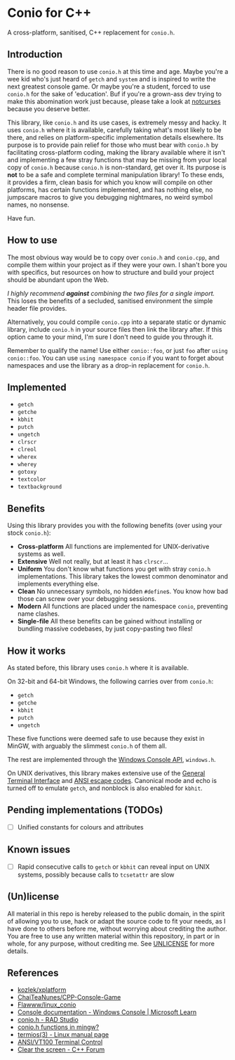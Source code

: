 # Conio for C++

A cross-platform, sanitised, C++ replacement for `conio.h`.

## Introduction

There is no good reason to use `conio.h` at this time and age. Maybe you're a
wee kid who's just heard of `getch` and `system` and is inspired to write the
next greatest console game. Or maybe you're a student, forced to use `conio.h`
for the sake of 'education'. Buf if you're a grown-ass dev trying to make this
abomination work just because, please take a look at
[notcurses](https://github.com/dankamongmen/notcurses) because you deserve
better.

This library, like `conio.h` and its use cases, is extremely messy and hacky.
It uses `conio.h` where it is available, carefully taking what's most likely to
be there, and relies on platform-specific implementation details elsewhere. Its
purpose is to provide pain relief for those who must bear with `conio.h` by
facilitating cross-platform coding, making the library available where it isn't
and implementing a few stray functions that may be missing from your local copy
of `conio.h` because `conio.h` is non-standard, get over it. Its purpose is
**not** to be a safe and complete terminal manipulation library! To these ends,
it provides a firm, clean basis for which you know will compile on other
platforms, has certain functions implemented, and has nothing else, no jumpscare
macros to give you debugging nightmares, no weird symbol names, no nonsense.

Have fun.

## How to use

The most obvious way would be to copy over `conio.h` and `conio.cpp`, and
compile them within your project as if they were your own. I shan't bore you
with specifics, but resources on how to structure and build your project should
be abundant upon the Web.

_I highly recommend **against** combining the two files for a single import._
This loses the benefits of a secluded, sanitised environment the simple header
file provides.

Alternatively, you could compile `conio.cpp` into a separate static or dynamic
library, include `conio.h` in your source files then link the library after. If
this option came to your mind, I'm sure I don't need to guide you through it.

Remember to qualify the name! Use either `conio::foo`, or just `foo` after
`using conio::foo`. You can use `using namespace conio` if you want to forget
about namespaces and use the library as a drop-in replacement for `conio.h`.

## Implemented

- `getch`
- `getche`
- `kbhit`
- `putch`
- `ungetch`
- `clrscr`
- `clreol`
- `wherex`
- `wherey`
- `gotoxy`
- `textcolor`
- `textbackground`

## Benefits

Using this library provides you with the following benefits (over using your
stock `conio.h`):

- **Cross-platform**
All functions are implemented for UNIX-derivative systems as well.
- **Extensive**
Well not really, but at least it has `clrscr`...
- **Uniform**
You don't know what functions you get with stray `conio.h` implementations.
This library takes the lowest common denominator and implements everything
else.
- **Clean**
No unnecessary symbols, no hidden `#define`s. You know how bad those can screw
over your debugging sessions.
- **Modern**
All functions are placed under the namespace `conio`, preventing name clashes.
- **Single-file**
All these benefits can be gained without installing or bundling massive
codebases, by just copy-pasting two files!

## How it works

As stated before, this library uses `conio.h` where it is available.

On 32-bit and 64-bit Windows, the following carries over from `conio.h`:

- `getch`
- `getche`
- `kbhit`
- `putch`
- `ungetch`

These five functions were deemed safe to use because they exist in MinGW, with
arguably the slimmest `conio.h` of them all.

The rest are implemented through the
[Windows Console API](https://learn.microsoft.com/en-us/windows/console/),
`windows.h`.

On UNIX derivatives, this library makes extensive use of the [General Terminal
Interface](https://pubs.opengroup.org/onlinepubs/7908799/xbd/termios.html) and
[ANSI escape codes](https://en.wikipedia.org/wiki/ANSI_escape_code). Canonical
mode and echo is turned off to emulate `getch`, and nonblock is also enabled
for `kbhit`.

## Pending implementations (TODOs)

- [ ] Unified constants for colours and attributes

## Known issues

- [ ] Rapid consecutive calls to `getch` or `kbhit` can reveal input on UNIX
  systems, possibly because calls to `tcsetattr` are slow

## (Un)license

All material in this repo is hereby released to the public domain, in the
spirit of allowing you to use, hack or adapt the source code to fit your needs,
as I have done to others before me, without worrying about crediting the author.
You are free to use any written material within this repository, in part or in
whole, for any purpose, without crediting me. See [UNLICENSE](./UNLICENSE) for
more details.

## References

- [kozlek/xplatform](https://github.com/kozlek/xplatform/blob/master/XPlatform.c)
- [ChaiTeaNunes/CPP-Console-Game](https://github.com/ChaiTeaNunes/CPP-Console-Game/blob/master/platform_conio.cpp)
- [Flawww/linux_conio](https://github.com/Flawww/linux_conio/blob/main/linux_conio.cpp)
- [Console documentation - Windows Console | Microsoft Learn](https://learn.microsoft.com/en-us/windows/console/)
- [conio.h - RAD Studio](https://docwiki.embarcadero.com/RADStudio/Alexandria/en/Conio.h_Index)
- [conio.h functions in mingw?](https://cboard.cprogramming.com/cplusplus-programming/93806-conio-h-functions-mingw.html#post672795)
- [termios(3) - Linux manual page](https://man7.org/linux/man-pages/man3/termios.3.html)
- [ANSI/VT100 Terminal Control](https://www2.ccs.neu.edu/research/gpc/VonaUtils/vona/terminal/vtansi.htm)
- [Clear the screen - C++ Forum](https://cplusplus.com/forum/articles/10515/)
